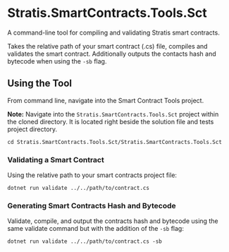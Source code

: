 # Stratis.SmartContracts.Tools.Sct

A command-line tool for compiling and validating Stratis smart contracts.

Takes the relative path of your smart contract (.cs) file, compiles and validates the smart contract. Additionally outputs the contacts hash and bytecode when using the `-sb` flag.

## Using the Tool

From command line, navigate into the Smart Contract Tools project.

**Note:** Navigate into the `Stratis.SmartContracts.Tools.Sct` project within the cloned directory. It is located right beside the solution file and tests project directory.

```console
cd Stratis.SmartContracts.Tools.Sct/Stratis.SmartContracts.Tools.Sct
```

### Validating a Smart Contract

Using the relative path to your smart contracts project file:

```console
dotnet run validate ../../path/to/contract.cs
```

### Generating Smart Contracts Hash and Bytecode

Validate, compile, and output the contracts hash and bytecode using the same validate command but with the addition of the `-sb` flag:

```console
dotnet run validate ../../path/to/contract.cs -sb
```
